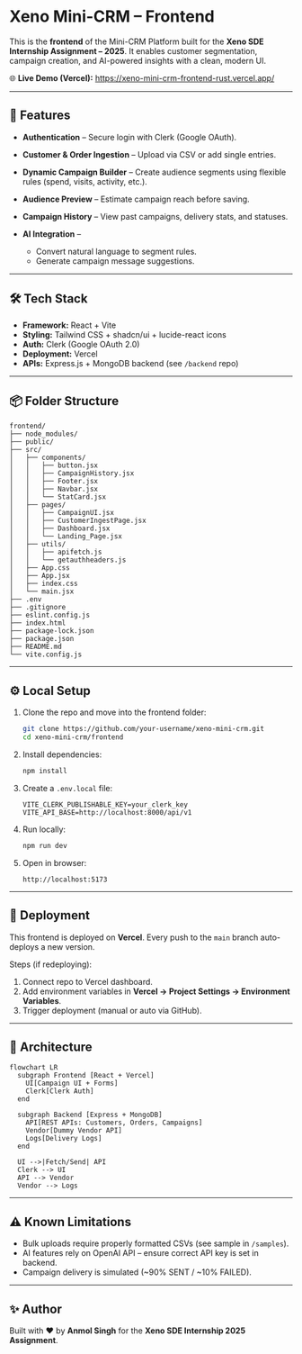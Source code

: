 # Xeno Mini-CRM – Frontend

This is the **frontend** of the Mini-CRM Platform built for the **Xeno SDE Internship Assignment – 2025**.
It enables customer segmentation, campaign creation, and AI-powered insights with a clean, modern UI.

🌐 **Live Demo (Vercel):** https://xeno-mini-crm-frontend-rust.vercel.app/

---

## 🚀 Features

* **Authentication** – Secure login with Clerk (Google OAuth).
* **Customer & Order Ingestion** – Upload via CSV or add single entries.
* **Dynamic Campaign Builder** – Create audience segments using flexible rules (spend, visits, activity, etc.).
* **Audience Preview** – Estimate campaign reach before saving.
* **Campaign History** – View past campaigns, delivery stats, and statuses.
* **AI Integration** –

  * Convert natural language to segment rules.
  * Generate campaign message suggestions.

---

## 🛠 Tech Stack

* **Framework:** React + Vite
* **Styling:** Tailwind CSS + shadcn/ui + lucide-react icons
* **Auth:** Clerk (Google OAuth 2.0)
* **Deployment:** Vercel
* **APIs:** Express.js + MongoDB backend (see `/backend` repo)

---

## 📦 Folder Structure

```
frontend/
├── node_modules/
├── public/
├── src/
│   ├── components/
│   │   ├── button.jsx
│   │   ├── CampaignHistory.jsx
│   │   ├── Footer.jsx
│   │   ├── Navbar.jsx
│   │   └── StatCard.jsx
│   ├── pages/
│   │   ├── CampaignUI.jsx
│   │   ├── CustomerIngestPage.jsx
│   │   ├── Dashboard.jsx
│   │   └── Landing_Page.jsx
│   ├── utils/
│   │   ├── apifetch.js
│   │   └── getauthheaders.js
│   ├── App.css
│   ├── App.jsx
│   ├── index.css
│   └── main.jsx
├── .env
├── .gitignore
├── eslint.config.js
├── index.html
├── package-lock.json
├── package.json
├── README.md
└── vite.config.js
```

---

## ⚙️ Local Setup

1. Clone the repo and move into the frontend folder:

   ```bash
   git clone https://github.com/your-username/xeno-mini-crm.git
   cd xeno-mini-crm/frontend
   ```

2. Install dependencies:

   ```bash
   npm install
   ```

3. Create a `.env.local` file:

   ```env
   VITE_CLERK_PUBLISHABLE_KEY=your_clerk_key
   VITE_API_BASE=http://localhost:8000/api/v1
   ```

4. Run locally:

   ```bash
   npm run dev
   ```

5. Open in browser:

   ```
   http://localhost:5173
   ```

---

## 🔗 Deployment

This frontend is deployed on **Vercel**.
Every push to the `main` branch auto-deploys a new version.

Steps (if redeploying):

1. Connect repo to Vercel dashboard.
2. Add environment variables in **Vercel → Project Settings → Environment Variables**.
3. Trigger deployment (manual or auto via GitHub).

---

## 📐 Architecture

```mermaid
flowchart LR
  subgraph Frontend [React + Vercel]
    UI[Campaign UI + Forms]
    Clerk[Clerk Auth]
  end

  subgraph Backend [Express + MongoDB]
    API[REST APIs: Customers, Orders, Campaigns]
    Vendor[Dummy Vendor API]
    Logs[Delivery Logs]
  end

  UI -->|Fetch/Send| API
  Clerk --> UI
  API --> Vendor
  Vendor --> Logs
```

---

## ⚠️ Known Limitations

* Bulk uploads require properly formatted CSVs (see sample in `/samples`).
* AI features rely on OpenAI API – ensure correct API key is set in backend.
* Campaign delivery is simulated (\~90% SENT / \~10% FAILED).

---

## ✨ Author

Built with ❤️ by **Anmol Singh** for the **Xeno SDE Internship 2025 Assignment**.
